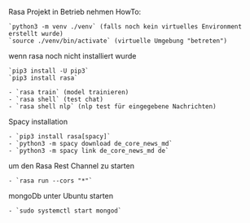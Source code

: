 Rasa Projekt in Betrieb nehmen HowTo:

    `python3 -m venv ./venv` (falls noch kein virtuelles Environment erstellt wurde)
    `source ./venv/bin/activate` (virtuelle Umgebung "betreten")

wenn rasa noch nicht installiert wurde

    `pip3 install -U pip3`
    `pip3 install rasa`

    - `rasa train` (model trainieren)
    - `rasa shell` (test chat)
    - `rasa shell nlp` (nlp test für eingegebene Nachrichten)

Spacy installation

    - `pip3 install rasa[spacy]`
    - `python3 -m spacy download de_core_news_md`
    - `python3 -m spacy link de_core_news_md de`

um den Rasa Rest Channel zu starten

    - `rasa run --cors "*"`

mongoDb unter Ubuntu starten

    - `sudo systemctl start mongod`
